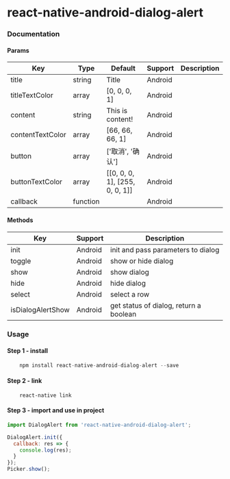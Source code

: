 # react-native-android-dialog-alert

### Documentation

#### Params

|Key | Type | Default| Support | Description |
| --- | --- | ---- | ------ | ----------- |
|title                 | string  | Title                           |     Android  |   |
|titleTextColor        | array   | [0, 0, 0, 1]                    |     Android  |   |
|content               | string  | This is content!                |     Android  |   |
|contentTextColor      | array   | [66, 66, 66, 1]                 |     Android  |   |
|button                | array   | ['取消', '确认']                  |     Android  |   |
|buttonTextColor       | array   | [[0, 0, 0, 1], [255, 0, 0, 1]]  |     Android  |   |
|callback              | function|                                 |     Android  |   |

#### Methods

|Key | Support | Description |
| --- | ---- | ----------- |
|init              | Android | init and pass parameters to dialog      |
|toggle            | Android | show or hide dialog                     |
|show              | Android | show dialog                             |
|hide              | Android | hide dialog                             |
|select            | Android | select a row                            |
|isDialogAlertShow | Android | get status of dialog, return a boolean  |


### Usage

#### Step 1 - install

```javascript
	npm install react-native-android-dialog-alert --save
```

#### Step 2 - link

```
	react-native link
```

#### Step 3 - import and use in project

```javascript
import DialogAlert from 'react-native-android-dialog-alert';

DialogAlert.init({
  callback: res => {
    console.log(res);
  }
});
Picker.show();
	
```
